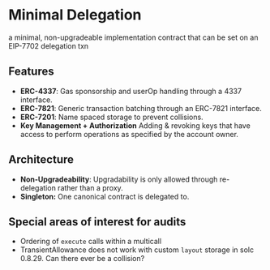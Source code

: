 # Minimal Delegation

a minimal, non-upgradeable implementation contract that can be set on an EIP-7702 delegation txn


## Features

- **ERC-4337**: Gas sponsorship and userOp handling through a 4337 interface.
- **ERC-7821**: Generic transaction batching through an ERC-7821 interface.
- **ERC-7201**: Name spaced storage to prevent collisions.
- **Key Management + Authorization** Adding & revoking keys that have access to perform operations as specified by the account owner.


## Architecture
- **Non-Upgradeability**: Upgradability is only allowed through re-delegation rather than a proxy.
- **Singleton:** One canonical contract is delegated to.

## Special areas of interest for audits
- Ordering of `execute` calls within a multicall
- TransientAllowance does not work with custom `layout` storage in solc 0.8.29. Can there ever be a collision?

